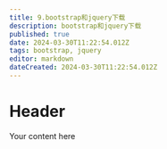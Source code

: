 ```yaml
---
title: 9.bootstrap和jquery下载
description: bootstrap和jquery下载
published: true
date: 2024-03-30T11:22:54.012Z
tags: bootstrap, jquery
editor: markdown
dateCreated: 2024-03-30T11:22:54.012Z
---
```


# Header
Your content here